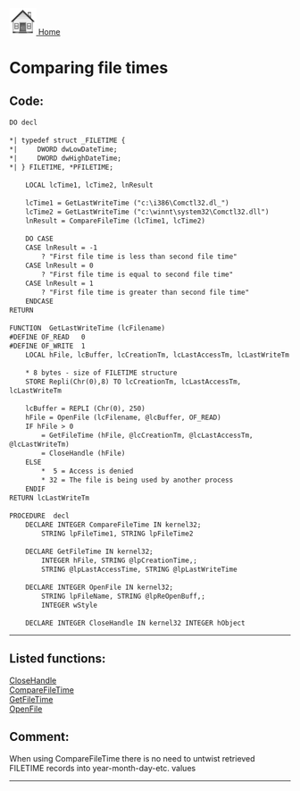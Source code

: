 [<img src="../images/home.png"> Home ](https://github.com/VFPX/Win32API)  

# Comparing file times

## Code:
```foxpro  
DO decl

*| typedef struct _FILETIME {
*|     DWORD dwLowDateTime;
*|     DWORD dwHighDateTime;
*| } FILETIME, *PFILETIME;

	LOCAL lcTime1, lcTime2, lnResult

	lcTime1 = GetLastWriteTime ("c:\i386\Comctl32.dl_")
	lcTime2 = GetLastWriteTime ("c:\winnt\system32\Comctl32.dll")
	lnResult = CompareFileTime (lcTime1, lcTime2)

	DO CASE
	CASE lnResult = -1
		? "First file time is less than second file time"
	CASE lnResult = 0
		? "First file time is equal to second file time"
	CASE lnResult = 1
		? "First file time is greater than second file time"
	ENDCASE
RETURN

FUNCTION  GetLastWriteTime (lcFilename)
#DEFINE OF_READ   0
#DEFINE OF_WRITE  1
	LOCAL hFile, lcBuffer, lcCreationTm, lcLastAccessTm, lcLastWriteTm

	* 8 bytes - size of FILETIME structure
   	STORE Repli(Chr(0),8) TO lcCreationTm, lcLastAccessTm, lcLastWriteTm

	lcBuffer = REPLI (Chr(0), 250)
    hFile = OpenFile (lcFilename, @lcBuffer, OF_READ)
    IF hFile > 0
    	= GetFileTime (hFile, @lcCreationTm, @lcLastAccessTm, @lcLastWriteTm)
	    = CloseHandle (hFile)
	ELSE
		*  5 = Access is denied
		* 32 = The file is being used by another process
    ENDIF
RETURN lcLastWriteTm

PROCEDURE  decl
	DECLARE INTEGER CompareFileTime IN kernel32;
		STRING lpFileTime1, STRING lpFileTime2

	DECLARE GetFileTime IN kernel32;
		INTEGER hFile, STRING @lpCreationTime,;
		STRING @lpLastAccessTime, STRING @lpLastWriteTime

	DECLARE INTEGER OpenFile IN kernel32;
		STRING lpFileName, STRING @lpReOpenBuff,;
        INTEGER wStyle

	DECLARE INTEGER CloseHandle IN kernel32 INTEGER hObject  
```  
***  


## Listed functions:
[CloseHandle](../libraries/kernel32/CloseHandle.md)  
[CompareFileTime](../libraries/kernel32/CompareFileTime.md)  
[GetFileTime](../libraries/kernel32/GetFileTime.md)  
[OpenFile](../libraries/kernel32/OpenFile.md)  

## Comment:
When using CompareFileTime there is no need to untwist retrieved FILETIME records into year-month-day-etc. values  
  
***  

